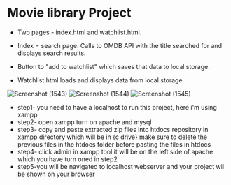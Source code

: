# Movie library Project


-   Two pages - index.html and watchlist.html.
-   Index = search page. Calls to OMDB API with the title searched for and displays search results.

-   Button to "add to watchlist" which saves that data to local storage.
-   Watchlist.html loads and displays data from local storage.
  
![Screenshot (1543)](https://github.com/lokesh-immandi/movie-library-using-omdb/assets/63138397/ff6cdda9-1f04-42e6-84b0-1d86a4f6fd35)
![Screenshot (1544)](https://github.com/lokesh-immandi/movie-library-using-omdb/assets/63138397/a0f258fa-d171-4df4-99c7-43e620ffddb9)
![Screenshot (1545)](https://github.com/lokesh-immandi/movie-library-using-omdb/assets/63138397/1c9d0c97-beb5-4c66-9513-6f8771eca5b6)


-   step1- you need to have a localhost to run this project, here i'm using xampp
-   step2- open xampp turn on apache and mysql
-   step3- copy and paste extracted zip files into htdocs repository in xampp directory which will be in {c drive} make sure to delete the previous files in the htdocs folder
 before pasting the files in htdocs
-   step4- click admin in xampp tool it will be on the left side of apache which you have turn oned in step2
-   step5-you will be navigated to localhost webserver and your project wil be shown on your browser

